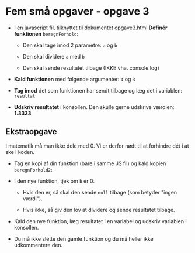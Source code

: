# Fem små opgaver - opgave 3


* I en javascript fil, tilknyttet til dokumentet opgave3.html
**Definér funktionen** `beregnForhold`:
	* Den skal tage imod 2 parametre: `a` og `b`

	* Den skal dividere `a` med `b`

	* Den skal sende resultatet tilbage (IKKE vha. console.log)

* **Kald funktionen** med følgende argumenter: `4` og `3`

* **Tag imod** det som funktionen har sendt tilbage og læg det i variablen: `resultat`

* **Udskriv resultatet** i konsollen. Den skulle gerne udskrive værdien: **1.3333**

## Ekstraopgave

I matematik må man ikke dele med 0. Vi er derfor nødt til at forhindre dét i at ske i koden.

* Tag en kopi af din funktion (bare i samme JS fil) og kald kopien `beregnForhold2`:

* I den nye funktion, tjek om `b` er 0:

	* Hvis den er, så skal den sende `null` tilbage (som betyder "ingen værdi").

	* Hvis ikke, så giv den lov at dividere og sende resultatet tilbage.

* Kald den nye funktion, læg resultatet i en variabel og udskriv variablen i konsollen.

* Du må ikke slette den gamle funktion og du må heller ikke udkommentere den.
